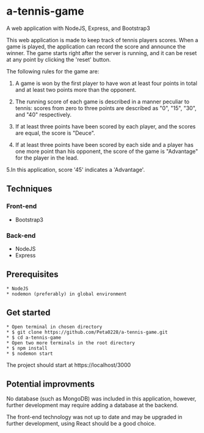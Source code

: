 # a-tennis-game
A web application with NodeJS,  Express, and Bootstrap3

This web application is made to keep track of tennis players scores.
When a game is played, the application can record the score and announce the winner.
The game starts right after the server is running, and it can be reset at any point by clicking the 'reset' button.

The following rules for the game are:

1. A game is won by the first player to have won at least four points in total and at least two points more than the opponent. 

2. The running score of each game is described in a manner peculiar to tennis: scores from zero to three points are described as "0", "15", "30", and "40" respectively.

3. If at least three points have been scored by each player, and the scores are equal, the score is "Deuce".

4. If at least three points have been scored by each side and a player has one more point than his opponent, the score of the game is "Advantage" for the player in the lead.

5.In this application, score '45' indicates a  'Advantage'.

## Techniques
### Front-end 
* Bootstrap3

### Back-end 
* NodeJS
* Express

## Prerequisites
    * NodeJS
    * nodemon (preferably) in global environment
    
## Get started
    * Open terminal in chosen directory
    * $ git clone https://github.com/Peta0228/a-tennis-game.git
    * $ cd a-tennis-game
    * Open two more terminals in the root directory
    * $ npm install
    * $ nodemon start
The project should start at https://localhost/3000

## Potential improvments
No database (such as MongoDB) was included in this application, however, further development may require adding a database at the backend.

The front-end technology was not up to date and may be upgraded in further development, using React should be a good choice.
